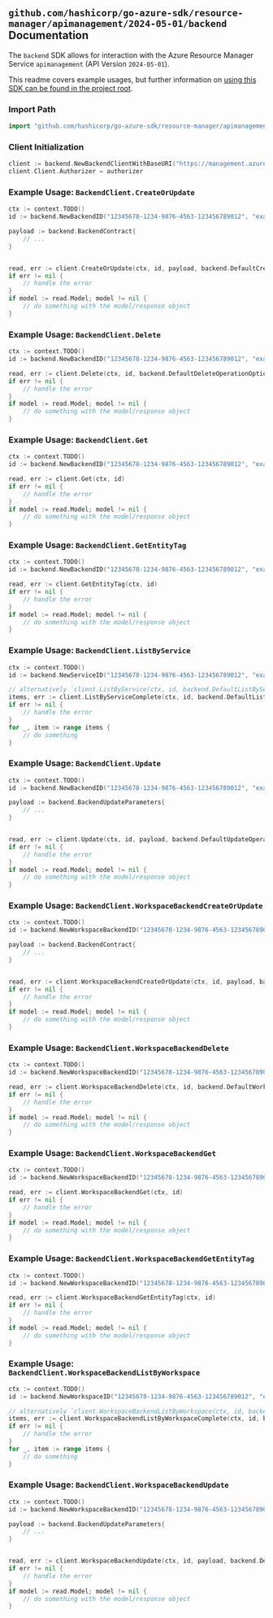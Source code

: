 
## `github.com/hashicorp/go-azure-sdk/resource-manager/apimanagement/2024-05-01/backend` Documentation

The `backend` SDK allows for interaction with the Azure Resource Manager Service `apimanagement` (API Version `2024-05-01`).

This readme covers example usages, but further information on [using this SDK can be found in the project root](https://github.com/hashicorp/go-azure-sdk/tree/main/docs).

### Import Path

```go
import "github.com/hashicorp/go-azure-sdk/resource-manager/apimanagement/2024-05-01/backend"
```


### Client Initialization

```go
client := backend.NewBackendClientWithBaseURI("https://management.azure.com")
client.Client.Authorizer = authorizer
```


### Example Usage: `BackendClient.CreateOrUpdate`

```go
ctx := context.TODO()
id := backend.NewBackendID("12345678-1234-9876-4563-123456789012", "example-resource-group", "serviceValue", "backendIdValue")

payload := backend.BackendContract{
	// ...
}


read, err := client.CreateOrUpdate(ctx, id, payload, backend.DefaultCreateOrUpdateOperationOptions())
if err != nil {
	// handle the error
}
if model := read.Model; model != nil {
	// do something with the model/response object
}
```


### Example Usage: `BackendClient.Delete`

```go
ctx := context.TODO()
id := backend.NewBackendID("12345678-1234-9876-4563-123456789012", "example-resource-group", "serviceValue", "backendIdValue")

read, err := client.Delete(ctx, id, backend.DefaultDeleteOperationOptions())
if err != nil {
	// handle the error
}
if model := read.Model; model != nil {
	// do something with the model/response object
}
```


### Example Usage: `BackendClient.Get`

```go
ctx := context.TODO()
id := backend.NewBackendID("12345678-1234-9876-4563-123456789012", "example-resource-group", "serviceValue", "backendIdValue")

read, err := client.Get(ctx, id)
if err != nil {
	// handle the error
}
if model := read.Model; model != nil {
	// do something with the model/response object
}
```


### Example Usage: `BackendClient.GetEntityTag`

```go
ctx := context.TODO()
id := backend.NewBackendID("12345678-1234-9876-4563-123456789012", "example-resource-group", "serviceValue", "backendIdValue")

read, err := client.GetEntityTag(ctx, id)
if err != nil {
	// handle the error
}
if model := read.Model; model != nil {
	// do something with the model/response object
}
```


### Example Usage: `BackendClient.ListByService`

```go
ctx := context.TODO()
id := backend.NewServiceID("12345678-1234-9876-4563-123456789012", "example-resource-group", "serviceValue")

// alternatively `client.ListByService(ctx, id, backend.DefaultListByServiceOperationOptions())` can be used to do batched pagination
items, err := client.ListByServiceComplete(ctx, id, backend.DefaultListByServiceOperationOptions())
if err != nil {
	// handle the error
}
for _, item := range items {
	// do something
}
```


### Example Usage: `BackendClient.Update`

```go
ctx := context.TODO()
id := backend.NewBackendID("12345678-1234-9876-4563-123456789012", "example-resource-group", "serviceValue", "backendIdValue")

payload := backend.BackendUpdateParameters{
	// ...
}


read, err := client.Update(ctx, id, payload, backend.DefaultUpdateOperationOptions())
if err != nil {
	// handle the error
}
if model := read.Model; model != nil {
	// do something with the model/response object
}
```


### Example Usage: `BackendClient.WorkspaceBackendCreateOrUpdate`

```go
ctx := context.TODO()
id := backend.NewWorkspaceBackendID("12345678-1234-9876-4563-123456789012", "example-resource-group", "serviceValue", "workspaceIdValue", "backendIdValue")

payload := backend.BackendContract{
	// ...
}


read, err := client.WorkspaceBackendCreateOrUpdate(ctx, id, payload, backend.DefaultWorkspaceBackendCreateOrUpdateOperationOptions())
if err != nil {
	// handle the error
}
if model := read.Model; model != nil {
	// do something with the model/response object
}
```


### Example Usage: `BackendClient.WorkspaceBackendDelete`

```go
ctx := context.TODO()
id := backend.NewWorkspaceBackendID("12345678-1234-9876-4563-123456789012", "example-resource-group", "serviceValue", "workspaceIdValue", "backendIdValue")

read, err := client.WorkspaceBackendDelete(ctx, id, backend.DefaultWorkspaceBackendDeleteOperationOptions())
if err != nil {
	// handle the error
}
if model := read.Model; model != nil {
	// do something with the model/response object
}
```


### Example Usage: `BackendClient.WorkspaceBackendGet`

```go
ctx := context.TODO()
id := backend.NewWorkspaceBackendID("12345678-1234-9876-4563-123456789012", "example-resource-group", "serviceValue", "workspaceIdValue", "backendIdValue")

read, err := client.WorkspaceBackendGet(ctx, id)
if err != nil {
	// handle the error
}
if model := read.Model; model != nil {
	// do something with the model/response object
}
```


### Example Usage: `BackendClient.WorkspaceBackendGetEntityTag`

```go
ctx := context.TODO()
id := backend.NewWorkspaceBackendID("12345678-1234-9876-4563-123456789012", "example-resource-group", "serviceValue", "workspaceIdValue", "backendIdValue")

read, err := client.WorkspaceBackendGetEntityTag(ctx, id)
if err != nil {
	// handle the error
}
if model := read.Model; model != nil {
	// do something with the model/response object
}
```


### Example Usage: `BackendClient.WorkspaceBackendListByWorkspace`

```go
ctx := context.TODO()
id := backend.NewWorkspaceID("12345678-1234-9876-4563-123456789012", "example-resource-group", "serviceValue", "workspaceIdValue")

// alternatively `client.WorkspaceBackendListByWorkspace(ctx, id, backend.DefaultWorkspaceBackendListByWorkspaceOperationOptions())` can be used to do batched pagination
items, err := client.WorkspaceBackendListByWorkspaceComplete(ctx, id, backend.DefaultWorkspaceBackendListByWorkspaceOperationOptions())
if err != nil {
	// handle the error
}
for _, item := range items {
	// do something
}
```


### Example Usage: `BackendClient.WorkspaceBackendUpdate`

```go
ctx := context.TODO()
id := backend.NewWorkspaceBackendID("12345678-1234-9876-4563-123456789012", "example-resource-group", "serviceValue", "workspaceIdValue", "backendIdValue")

payload := backend.BackendUpdateParameters{
	// ...
}


read, err := client.WorkspaceBackendUpdate(ctx, id, payload, backend.DefaultWorkspaceBackendUpdateOperationOptions())
if err != nil {
	// handle the error
}
if model := read.Model; model != nil {
	// do something with the model/response object
}
```
